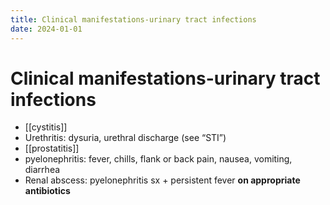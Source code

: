 ```yaml
---
title: Clinical manifestations-urinary tract infections
date: 2024-01-01
---
```

# Clinical manifestations-urinary tract infections

* [[cystitis]]
* Urethritis: dysuria, urethral discharge (see “STI”)
* [[prostatitis]]
* pyelonephritis: fever, chills, flank or back pain, nausea, vomiting, diarrhea
* Renal abscess: pyelonephritis sx + persistent fever **on appropriate antibiotics**

